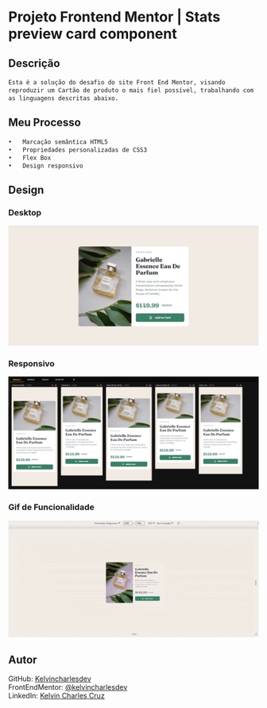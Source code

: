 # Projeto Frontend Mentor | Stats preview card component

## Descrição
    Esta é a solução do desafio do site Front End Mentor, visando reproduzir um Cartão de produto o mais fiel possível, trabalhando com as linguagens descritas abaixo.


## Meu Processo

    •	Marcação semântica HTML5
    •	Propriedades personalizadas de CSS3
    •	Flex Box
    •	Design responsivo


## Design

### Desktop
<img src="src/design/Desktop.jpg" alt="imagem do desktop">

### Responsivo
<img src="src/design/mobile.jpg" alt="imagem do responsivo">

### Gif de Funcionalidade
   <img src="src/design/cartao-de-produto.gif"> 

## Autor
 GitHub: <a href="https://github.com/kelvincharlesdev">Kelvincharlesdev</a>  
FrontEndMentor: <a href="https://www.frontendmentor.io/profile/kelvincharlesdev">@kelvincharlesdev</a>  
LinkedIn: <a href="https://www.linkedin.com/in/kelvin-charles/"> Kelvin Charles Cruz </a>